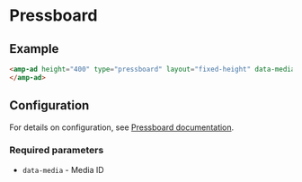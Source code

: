 <!---
Copyright 2018 The AMP HTML Authors. All Rights Reserved.

Licensed under the Apache License, Version 2.0 (the "License");
you may not use this file except in compliance with the License.
You may obtain a copy of the License at

      http://www.apache.org/licenses/LICENSE-2.0

Unless required by applicable law or agreed to in writing, software
distributed under the License is distributed on an "AS-IS" BASIS,
WITHOUT WARRANTIES OR CONDITIONS OF ANY KIND, either express or implied.
See the License for the specific language governing permissions and
limitations under the License.
-->

# Pressboard

## Example

```html
<amp-ad height="400" type="pressboard" layout="fixed-height" data-media="5">
</amp-ad>
```

## Configuration

For details on configuration, see [Pressboard documentation](http://help.pressboard.ca/publisher-resources/getting-started/implementing-google-amp).

### Required parameters

- `data-media` - Media ID
